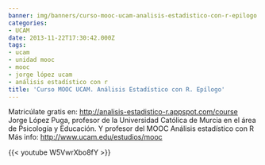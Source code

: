 ```yaml
---
banner: img/banners/curso-mooc-ucam-analisis-estadistico-con-r-epilogo.jpg
categories:
- UCAM
date: 2013-11-22T17:30:42.000Z
tags:
- ucam
- unidad mooc
- mooc
- jorge lópez ucam
- análisis estadístico con r
title: 'Curso MOOC UCAM. Análisis Estadístico con R. Epílogo'
---
```


Matricúlate gratis en: http://analisis-estadistico-r.appspot.com/course
Jorge López Puga, profesor de la Universidad Católica de Murcia en el área de Psicología y Educación. Y profesor del MOOC Análisis estadístico con R
Más info: http://www.ucam.edu/estudios/mooc

{{< youtube W5VwrXbo8fY >}}
